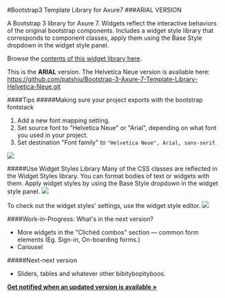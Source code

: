#Bootstrap3 Template Library for Axure7 
###ARIAL VERSION

A Bootstrap 3 library for Axure 7. Widgets reflect the interactive behaviors of the original bootstrap components. Includes a widget style library that corresponds to component classes, apply them using the Base Style dropdown in the widget style panel. 

Browse the <a href="http://patshiu.com/bootstrap3-axure7-template-library-arial">contents of this widget library here</a>.

This is the **ARIAL** version. The Helvetica Neue version is available here: <a href="https://github.com/patshiu/Bootstrap-3-Axure-7-Template-Library-Helvetica-Neue.git">https://github.com/patshiu/Bootstrap-3-Axure-7-Template-Library-Helvetica-Neue.git</a>

####Tips
#####Making sure your project exports with the bootstrap fontstack 
<ol>
	<li>Add a new font mapping setting.</li>
	<li>Set source font to "Helvetica Neue" or "Arial", depending on what font you used in your project.</li>
	<li>Set destination "Font family" to <code>"Helvetica Neue", Arial, sans-serif</code>.</li>
</ol>
<img src="https://dl.dropboxusercontent.com/u/3535944/Bootstrap3%20Axure7%20rplib/export_font_mappings_bootstrap_fontstack.png">

#####Use Widget Styles Library
Many of the CSS classes are reflected in the Widget Styles library. You can format bodies of text or widgets with them. Apply widget styles by using the Base Style dropdown in the widget style panel.
<img src="https://dl.dropboxusercontent.com/u/3535944/Bootstrap3%20Axure7%20rplib/Apply_widget_style.png"> 

To check out the widget styles' settings, use the widget style editor.
<img src="https://dl.dropboxusercontent.com/u/3535944/Bootstrap3%20Axure7%20rplib/use_widget_styles_bootstrap3_axure7_rplib.png">


####Work-in-Progress: What's in the next version? 
* More widgets in the "Clichéd combos" section — common form elements (Eg. Sign-in, On-boarding forms.)
* Carousel

#####Next-next version
* Sliders, tables and whatever other bibitybopityboos. 

<a href="https://tinyletter.com/patshiu"><b>Get notified when an updated version is available »</b></a>
